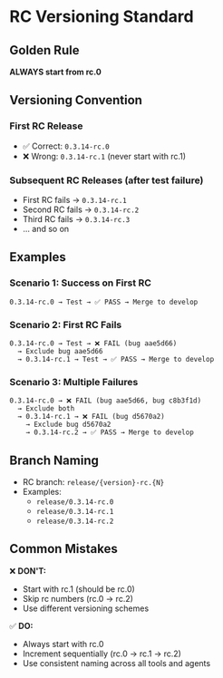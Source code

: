 # RC Versioning Standard

## Golden Rule

**ALWAYS start from rc.0**

## Versioning Convention

### First RC Release
- ✅ Correct: `0.3.14-rc.0`
- ❌ Wrong: `0.3.14-rc.1` (never start with rc.1)

### Subsequent RC Releases (after test failure)
- First RC fails → `0.3.14-rc.1`
- Second RC fails → `0.3.14-rc.2`
- Third RC fails → `0.3.14-rc.3`
- ... and so on

## Examples

### Scenario 1: Success on First RC
```
0.3.14-rc.0 → Test → ✅ PASS → Merge to develop
```

### Scenario 2: First RC Fails
```
0.3.14-rc.0 → Test → ❌ FAIL (bug aae5d66)
  → Exclude bug aae5d66
  → 0.3.14-rc.1 → Test → ✅ PASS → Merge to develop
```

### Scenario 3: Multiple Failures
```
0.3.14-rc.0 → ❌ FAIL (bug aae5d66, bug c8b3f1d)
  → Exclude both
  → 0.3.14-rc.1 → ❌ FAIL (bug d5670a2)
    → Exclude bug d5670a2
    → 0.3.14-rc.2 → ✅ PASS → Merge to develop
```

## Branch Naming

- RC branch: `release/{version}-rc.{N}`
- Examples:
  - `release/0.3.14-rc.0`
  - `release/0.3.14-rc.1`
  - `release/0.3.14-rc.2`

## Common Mistakes

❌ **DON'T:**
- Start with rc.1 (should be rc.0)
- Skip rc numbers (rc.0 → rc.2)
- Use different versioning schemes

✅ **DO:**
- Always start with rc.0
- Increment sequentially (rc.0 → rc.1 → rc.2)
- Use consistent naming across all tools and agents
